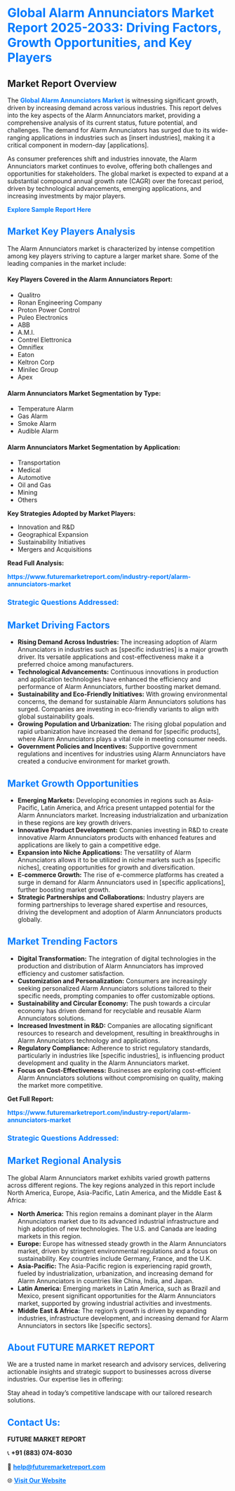 <h1 style="color: #007BFF;">Global Alarm Annunciators Market Report 2025-2033: Driving Factors, Growth Opportunities, and Key Players</h1>

<section id="overview">
<h2>Market Report Overview</h2>
<p>The <a href="https://www.futuremarketreport.com/industry-report/alarm-annunciators-market" style="color: #007BFF; text-decoration: none;"><strong>Global Alarm Annunciators Market</strong></a> is witnessing significant growth, driven by increasing demand across various industries. This report delves into the key aspects of the Alarm Annunciators market, providing a comprehensive analysis of its current status, future potential, and challenges. The demand for Alarm Annunciators has surged due to its wide-ranging applications in industries such as [insert industries], making it a critical component in modern-day [applications].</p>
<p>As consumer preferences shift and industries innovate, the Alarm Annunciators market continues to evolve, offering both challenges and opportunities for stakeholders. The global market is expected to expand at a substantial compound annual growth rate (CAGR) over the forecast period, driven by technological advancements, emerging applications, and increasing investments by major players.</p>
</section>

<section id="overview">
<p><a href="https://www.futuremarketreport.com/request-sample/reportId=82522" style="color: #007BFF; text-decoration: none;"><strong>Explore Sample Report Here</strong></a></p>
</section>

<section id="key-players">
<h2 style="color: #007BFF;">Market Key Players Analysis</h2>
<p>The Alarm Annunciators market is characterized by intense competition among key players striving to capture a larger market share. Some of the leading companies in the market include:</p>
<h4>Key Players Covered in the Alarm Annunciators Report:</h4>
<ul><li>Qualitro</li><li>Ronan Engineering Company</li><li>Proton Power Control</li><li>Puleo Electronics</li><li>ABB</li><li>A.M.I.</li><li>Contrel Elettronica</li><li>Omniflex</li><li>Eaton</li><li>Keltron Corp</li><li>Minilec Group</li><li>Apex</li></ul>
<h4>Alarm Annunciators Market Segmentation by Type:</h4>
<ul><li>Temperature Alarm</li><li>Gas Alarm</li><li>Smoke Alarm</li><li>Audible Alarm</li></ul>

<h4>Alarm Annunciators Market Segmentation by Application:</h4>
<ul><li>Transportation</li><li>Medical</li><li>Automotive</li><li>Oil and Gas</li><li>Mining</li><li>Others</li></ul>
<p><strong>Key Strategies Adopted by Market Players:</strong></p>
<ul>
<li>Innovation and R&D</li>
<li>Geographical Expansion</li>
<li>Sustainability Initiatives</li>
<li>Mergers and Acquisitions</li>
</ul>
</section>

<section>
<p><strong>Read Full Analysis: </strong></p><a href="https://www.futuremarketreport.com/industry-report/alarm-annunciators-market" style="color: #007BFF; text-decoration: none;"><strong>https://www.futuremarketreport.com/industry-report/alarm-annunciators-market</strong></a>
<h3 style="color: #007BFF;">Strategic Questions Addressed:</h3>
</section>

<section id="driving-factors">
<h2 style="color: #007BFF;">Market Driving Factors</h2>
<ul>
<li><strong>Rising Demand Across Industries:</strong> The increasing adoption of Alarm Annunciators in industries such as [specific industries] is a major growth driver. Its versatile applications and cost-effectiveness make it a preferred choice among manufacturers.</li>
<li><strong>Technological Advancements:</strong> Continuous innovations in production and application technologies have enhanced the efficiency and performance of Alarm Annunciators, further boosting market demand.</li>
<li><strong>Sustainability and Eco-Friendly Initiatives:</strong> With growing environmental concerns, the demand for sustainable Alarm Annunciators solutions has surged. Companies are investing in eco-friendly variants to align with global sustainability goals.</li>
<li><strong>Growing Population and Urbanization:</strong> The rising global population and rapid urbanization have increased the demand for [specific products], where Alarm Annunciators plays a vital role in meeting consumer needs.</li>
<li><strong>Government Policies and Incentives:</strong> Supportive government regulations and incentives for industries using Alarm Annunciators have created a conducive environment for market growth.</li>
</ul>
</section>

<section id="growth-opportunities">
<h2 style="color: #007BFF;">Market Growth Opportunities</h2>
<ul>
<li><strong>Emerging Markets:</strong> Developing economies in regions such as Asia-Pacific, Latin America, and Africa present untapped potential for the Alarm Annunciators market. Increasing industrialization and urbanization in these regions are key growth drivers.</li>
<li><strong>Innovative Product Development:</strong> Companies investing in R&D to create innovative Alarm Annunciators products with enhanced features and applications are likely to gain a competitive edge.</li>
<li><strong>Expansion into Niche Applications:</strong> The versatility of Alarm Annunciators allows it to be utilized in niche markets such as [specific niches], creating opportunities for growth and diversification.</li>
<li><strong>E-commerce Growth:</strong> The rise of e-commerce platforms has created a surge in demand for Alarm Annunciators used in [specific applications], further boosting market growth.</li>
<li><strong>Strategic Partnerships and Collaborations:</strong> Industry players are forming partnerships to leverage shared expertise and resources, driving the development and adoption of Alarm Annunciators products globally.</li>
</ul>
</section>

<section id="trending-factors">
<h2 style="color: #007BFF;">Market Trending Factors</h2>
<ul>
<li><strong>Digital Transformation:</strong> The integration of digital technologies in the production and distribution of Alarm Annunciators has improved efficiency and customer satisfaction.</li>
<li><strong>Customization and Personalization:</strong> Consumers are increasingly seeking personalized Alarm Annunciators solutions tailored to their specific needs, prompting companies to offer customizable options.</li>
<li><strong>Sustainability and Circular Economy:</strong> The push towards a circular economy has driven demand for recyclable and reusable Alarm Annunciators solutions.</li>
<li><strong>Increased Investment in R&D:</strong> Companies are allocating significant resources to research and development, resulting in breakthroughs in Alarm Annunciators technology and applications.</li>
<li><strong>Regulatory Compliance:</strong> Adherence to strict regulatory standards, particularly in industries like [specific industries], is influencing product development and quality in the Alarm Annunciators market.</li>
<li><strong>Focus on Cost-Effectiveness:</strong> Businesses are exploring cost-efficient Alarm Annunciators solutions without compromising on quality, making the market more competitive.</li>
</ul>
</section>

<section>
<p><strong>Get Full Report: </strong></p><a href="https://www.futuremarketreport.com/industry-report/alarm-annunciators-market" style="color: #007BFF; text-decoration: none;"><strong>https://www.futuremarketreport.com/industry-report/alarm-annunciators-market</strong></a>
<h3 style="color: #007BFF;">Strategic Questions Addressed:</h3>
</section>


<section id="regional-analysis">
<h2 style="color: #007BFF;">Market Regional Analysis</h2>
<p>The global Alarm Annunciators market exhibits varied growth patterns across different regions. The key regions analyzed in this report include North America, Europe, Asia-Pacific, Latin America, and the Middle East & Africa:</p>
<ul>
<li><strong>North America:</strong> This region remains a dominant player in the Alarm Annunciators market due to its advanced industrial infrastructure and high adoption of new technologies. The U.S. and Canada are leading markets in this region.</li>
<li><strong>Europe:</strong> Europe has witnessed steady growth in the Alarm Annunciators market, driven by stringent environmental regulations and a focus on sustainability. Key countries include Germany, France, and the U.K.</li>
<li><strong>Asia-Pacific:</strong> The Asia-Pacific region is experiencing rapid growth, fueled by industrialization, urbanization, and increasing demand for Alarm Annunciators in countries like China, India, and Japan.</li>
<li><strong>Latin America:</strong> Emerging markets in Latin America, such as Brazil and Mexico, present significant opportunities for the Alarm Annunciators market, supported by growing industrial activities and investments.</li>
<li><strong>Middle East & Africa:</strong> The region’s growth is driven by expanding industries, infrastructure development, and increasing demand for Alarm Annunciators in sectors like [specific sectors].</li>
</ul>
</section>

<footer>
<h2 style="color: #007BFF;">About FUTURE MARKET REPORT</h2>
<p>We are a trusted name in market research and advisory services, delivering actionable insights and strategic support to businesses across diverse industries. Our expertise lies in offering:</p>

<p>Stay ahead in today’s competitive landscape with our tailored research solutions.</p>

<h2 style="color: #007BFF;">Contact Us:</h2>
<p><strong>FUTURE MARKET REPORT</strong></p>
<p>📞 <strong>+91 (883) 074-8030</strong></p>
<p>📧 <strong><a href="mailto:help@futuremarketreport.com" style="color: #007BFF;">help@futuremarketreport.com</a></strong></p>
<p>🌐 <strong><a href="https://www.futuremarketreport.com/" style="color: #007BFF;">Visit Our Website</a></strong></p>
</footer>